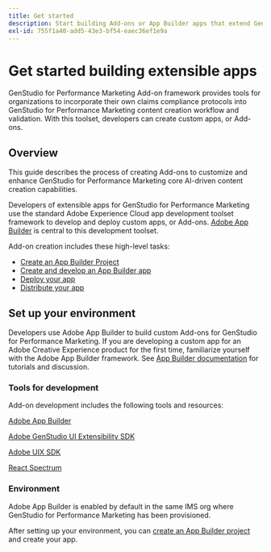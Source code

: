 ```yaml
---
title: Get started
description: Start building Add-ons or App Builder apps that extend GenStudio for Performance Marketing.
exl-id: 755f1a40-add5-43e3-bf54-eaec36ef1e9a
---
```

# Get started building extensible apps

GenStudio for Performance Marketing Add-on framework provides tools for organizations to incorporate their own claims compliance protocols into GenStudio for Performance Marketing content creation workflow and validation. With this toolset, developers can create custom apps, or Add-ons.

## Overview

This guide describes the process of creating Add-ons to customize and enhance GenStudio for Performance Marketing core AI-driven content creation capabilities. 

Developers of extensible apps for GenStudio for Performance Marketing use the standard Adobe Experience Cloud app development toolset framework to develop and deploy custom apps, or Add-ons. [Adobe App Builder](https://developer.adobe.com/app-builder/) is central to this development toolset. 

Add-on creation includes these high-level tasks:

* [Create an App Builder Project](create-project.md)
* [Create and develop an App Builder app](create-app.md)
* [Deploy your app](deploy-app.md)
* [Distribute your app](distribute-app.md)

## Set up your environment

Developers use Adobe App Builder to build custom Add-ons for GenStudio for Performance Marketing. If you are developing a custom app for an Adobe Creative Experience product for the first time, familiarize yourself with the Adobe App Builder framework. See [App Builder documentation](https://developer.adobe.com/app-builder/docs/overview/) for tutorials and discussion. 

### Tools for development

Add-on development includes the following tools and resources:

[Adobe App Builder](https://developer.adobe.com/app-builder/)

[Adobe GenStudio UI Extensibility SDK](https://github.com/adobe/genstudio-uix-sdk)

[Adobe UIX SDK](https://github.com/adobe/uix-sdk)

[React Spectrum](https://react-spectrum.adobe.com/react-spectrum/getting-started.html)

### Environment

Adobe App Builder is enabled by default in the same IMS org where GenStudio for Performance Marketing has been provisioned. 

After setting up your environment, you can [create an App Builder project](create-project.md) and create your app.
